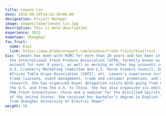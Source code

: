 ```yaml
---
title: Leeann Lin
date: 2018-09-29T14:41:38+06:00
designation: Project Manager
image: images/team/leeann_lin.jpg
description: This is meta description
experience: 2012
hometown: Shanghai
fav_fruit:
  name: Kiwi
  link: https://www.producereport.com/produce/fresh-fruits/kiwifruit
bio: "Leeann has been with MZMC for more than 10 years and has been in charge of
  the International Fresh Produce Association (IFPA, formally known as PMA)
  account for over 8 years, as well as working on other key accounts such as the
  U.S. Cranberry Marketing Committee and U.S. Pecan Growers Council, South
  African Table Grape Association (SATI), etc. Leeann’s experience includes
  trade liaisons, event management, trade and consumer promotion, and market
  research. She has organized buyer delegation visits both going from China to
  the U.S. and from the U.S. to China. She has also organized six editions of
  PMA Fresh Connections: China and a seminar for the Distilled Spirits Council
  of the United States. She received her bachelor’s degree in English literature
  from Shanghai University of Electric Power"
weight: 10
---
```

